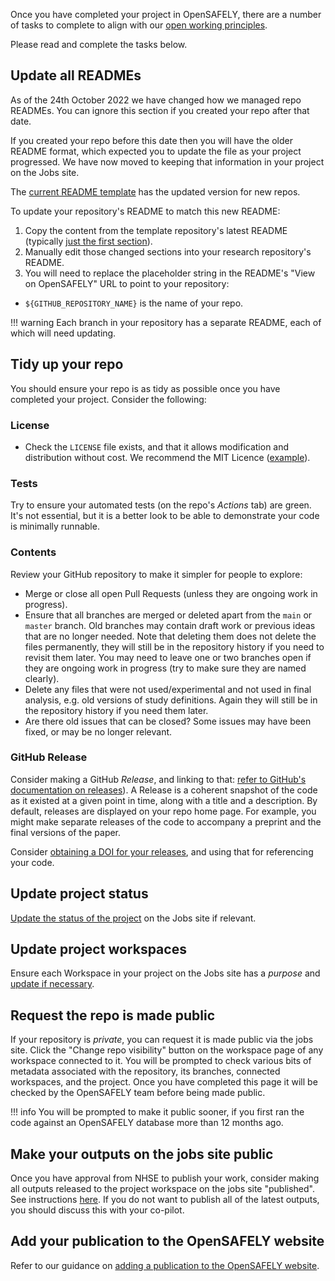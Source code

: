Once you have completed your project in OpenSAFELY, there are a number of tasks to complete to align with our [open working principles](https://www.opensafely.org/about/#core-design-features-for-privacy-transparency-and-open-working).

Please read and complete the tasks below.
## Update all READMEs
As of the 24th October 2022 we have changed how we managed repo READMEs.
You can ignore this section if you created your repo after that date.

If you created your repo before this date then you will have the older README format, which expected you to update the file as your project progressed.
We have now moved to keeping that information in your project on the Jobs site.

The [current README template](https://github.com/opensafely/research-template/blob/main/README.md) has the updated version for new repos.

To update your repository's README to match this new README:

1. Copy the content from the template repository's latest README (typically [just the first section](https://github.com/opensafely/research-template/blob/main/README.md?plain=1#L1-L10)).
1. Manually edit those changed sections into your research repository's README.
1. You will need to replace the placeholder string in the README's "View on OpenSAFELY" URL to point to your repository:

* `${GITHUB_REPOSITORY_NAME}` is the name of your repo.

!!! warning
    Each branch in your repository has a separate README, each of which will need updating.


## Tidy up your repo
You should ensure your repo is as tidy as possible once you have completed your project. Consider the following:


### License
* Check the `LICENSE` file exists, and that it allows modification and distribution without cost. We recommend the MIT Licence ([example](https://github.com/opensafely/risk-factors-research/blob/main/LICENSE)).


### Tests
Try to ensure your automated tests (on the repo's _Actions_ tab) are green.
It's not essential, but it is a better look to be able to demonstrate your code is minimally runnable.


### Contents
Review your GitHub repository to make it simpler for people to explore:

* Merge or close all open Pull Requests (unless they are ongoing work in progress).
* Ensure that all branches are merged or deleted apart from the `main` or `master` branch. Old branches may contain draft work or previous ideas that are no longer needed. Note that deleting them does not delete the files permanently, they will still be in the repository history if you need to revisit them later. You may need to leave one or two branches open if they are ongoing work in progress (try to make sure they are named clearly).
* Delete any files that were not used/experimental and not used in final analysis, e.g. old versions of study definitions. Again they will still be in the repository history if you need them later.
* Are there old issues that can be closed? Some issues may have been fixed, or may be no longer relevant.


### GitHub Release
Consider making a GitHub _Release_, and linking to that: [refer to GitHub's documentation on releases](https://docs.github.com/en/github/administering-a-repository/releasing-projects-on-github/managing-releases-in-a-repository)).
A Release is a coherent snapshot of the code as it existed at a given point in time, along with a title and a description.
By default, releases are displayed on your repo home page.
For example, you might make separate releases of the code to accompany a preprint and the final versions of the paper.

Consider [obtaining a DOI for your releases](https://guides.github.com/activities/citable-code/), and using that for referencing your code.


## Update project status

[Update the status of the project](jobs-site.md#updating-project-status) on the Jobs site if relevant.

## Update project workspaces

Ensure each Workspace in your project on the Jobs site has a _purpose_ and [update if necessary](jobs-site.md#adding-a-workspace-purpose).

## Request the repo is made public

If your repository is *private*, you can request it is made public via the jobs site.
Click the "Change repo visibility" button on the workspace page of any workspace connected to it.
You will be prompted to check various bits of metadata associated with the repository, its branches, connected workspaces, and the project.
Once you have completed this page it will be checked by the OpenSAFELY team before being made public.

!!! info
    You will be prompted to make it public sooner, if you first ran the code against an OpenSAFELY database more than 12 months ago.

## Make your outputs on the jobs site public

Once you have approval from NHSE to publish your work, consider making all outputs released to the project workspace on the jobs site "published". See instructions [here](jobs-site/#publishing-outputs). If you do not want to publish all of the latest outputs, you should discuss this with your co-pilot.

## Add your publication to the OpenSAFELY website

Refer to our guidance on [adding a publication to the OpenSAFELY website](adding-a-paper.md).
